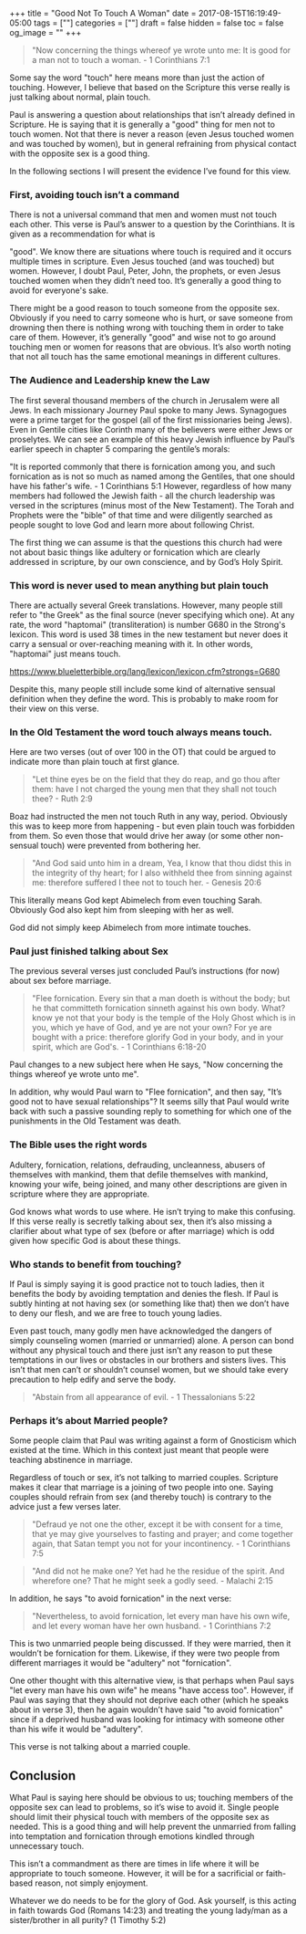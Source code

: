 +++
title = "Good Not To Touch A Woman"
date = 2017-08-15T16:19:49-05:00
tags = [""]
categories = [""]
draft = false
hidden = false
toc = false
og_image = ""
+++

> "Now concerning the things whereof ye wrote unto me: It is good for a man not to touch a woman. - 1 Corinthians 7:1

<!--more-->

Some say the word "touch" here means more than just the action of touching. However, I believe that based on the Scripture this verse really is just talking about normal, plain touch.

Paul is answering a question about relationships that isn’t already defined in Scripture. He is saying that it is generally a "good" thing for men not to touch women. Not that there is never a reason (even Jesus touched women and was touched by women), but in general refraining from physical contact with the opposite sex is a good thing.

In the following sections I will present the evidence I’ve found for this view.

### First, avoiding touch isn’t a command

There is not a universal command that men and women must not touch each other. This verse is Paul’s answer to a question by the Corinthians. It is given as a recommendation for what is

"good". We know there are situations where touch is required and it occurs multiple times in scripture. Even Jesus touched (and was touched) but women. However, I doubt Paul, Peter, John, the prophets, or even Jesus touched women when they didn’t need too. It’s generally a good thing to avoid for everyone's sake.

There might be a good reason to touch someone from the opposite sex. Obviously if you need to carry someone who is hurt, or save someone from drowning then there is nothing wrong with touching them in order to take care of them. However, it’s generally "good" and wise not to go around touching men or women for reasons that are obvious. It’s also worth noting that not all touch has the same emotional meanings in different cultures.

### The Audience and Leadership knew the Law

The first several thousand members of the church in Jerusalem were all Jews. In each missionary Journey Paul spoke to many Jews. Synagogues were a prime target for the gospel (all of the first missionaries being Jews). Even in Gentile cities like Corinth many of the believers were either Jews or proselytes. We can see an example of this heavy Jewish influence by Paul’s earlier speech in chapter 5 comparing the gentile’s morals:

"It is reported commonly that there is fornication among you, and such fornication as is not so much as named among the Gentiles, that one should have his father's wife. - 1 Corinthians 5:1
However, regardless of how many members had followed the Jewish faith - all the church leadership was versed in the scriptures (minus most of the New Testament). The Torah and Prophets were the "bible" of that time and were diligently searched as people sought to love God and learn more about following Christ.

The first thing we can assume is that the questions this church had were not about basic things like adultery or fornication which are clearly addressed in scripture, by our own conscience, and by God’s Holy Spirit.

### This word is never used to mean anything but plain touch

There are actually several Greek translations. However, many people still refer to "the Greek" as the final source (never specifying which one). At any rate, the word "haptomai" (transliteration) is number G680 in the Strong's lexicon. This word is used 38 times in the new testament but never does it carry a sensual or over-reaching meaning with it. In other words, "haptomai" just means touch.

https://www.blueletterbible.org/lang/lexicon/lexicon.cfm?strongs=G680

Despite this, many people still include some kind of alternative sensual definition when they define the word. This is probably to make room for their view on this verse.

### In the Old Testament the word touch always means touch.

Here are two verses (out of over 100 in the OT) that could be argued to indicate more than plain touch at first glance.

> "Let thine eyes be on the field that they do reap, and go thou after them: have I not charged the young men that they shall not touch thee? - Ruth 2:9

Boaz had instructed the men not touch Ruth in any way, period. Obviously this was to keep more from happening - but even plain touch was forbidden from them. So even those that would drive her away (or some other non-sensual touch) were prevented from bothering her.

> "And God said unto him in a dream, Yea, I know that thou didst this in the integrity of thy heart; for I also withheld thee from sinning against me: therefore suffered I thee not to touch her. - Genesis 20:6

This literally means God kept Abimelech from even touching Sarah. Obviously God also kept him from sleeping with her as well.

God did not simply keep Abimelech from more intimate touches.

### Paul just finished talking about Sex

The previous several verses just concluded Paul’s instructions (for now) about sex before marriage.

> "Flee fornication. Every sin that a man doeth is without the body; but he that committeth fornication sinneth against his own body. What? know ye not that your body is the temple of the Holy Ghost which is in you, which ye have of God, and ye are not your own? For ye are bought with a price: therefore glorify God in your body, and in your spirit, which are God's. - 1 Corinthians 6:18-20

Paul changes to a new subject here when He says, "Now concerning the things whereof ye wrote unto me".

In addition, why would Paul warn to "Flee fornication", and then say, "It’s good not to have sexual relationships"? It seems silly that Paul would write back with such a passive sounding reply to something for which one of the punishments in the Old Testament was death.

### The Bible uses the right words

Adultery, fornication, relations, defrauding, uncleanness, abusers of themselves with mankind, them that defile themselves with mankind, knowing your wife, being joined, and many other descriptions are given in scripture where they are appropriate.

God knows what words to use where. He isn’t trying to make this confusing. If this verse really is secretly talking about sex, then it’s also missing a clarifier about what type of sex (before or after marriage) which is odd given how specific God is about these things.

### Who stands to benefit from touching?

If Paul is simply saying it is good practice not to touch ladies, then it benefits the body by avoiding temptation and denies the flesh. If Paul is subtly hinting at not having sex (or something like that) then we don’t have to deny our flesh, and we are free to touch young ladies.

Even past touch, many godly men have acknowledged the dangers of simply counseling women (married or unmarried) alone. A person can bond without any physical touch and there just isn’t any reason to put these temptations in our lives or obstacles in our brothers and sisters lives. This isn’t that men can’t or shouldn’t counsel women, but we should take every precaution to help edify and serve the body.

> "Abstain from all appearance of evil. - 1 Thessalonians 5:22

### Perhaps it’s about Married people?

Some people claim that Paul was writing against a form of Gnosticism which existed at the time. Which in this context just meant that people were teaching abstinence in marriage.

Regardless of touch or sex, it’s not talking to married couples. Scripture makes it clear that marriage is a joining of two people into one. Saying couples should refrain from sex (and thereby touch) is contrary to the advice just a few verses later.

> "Defraud ye not one the other, except it be with consent for a time, that ye may give yourselves to fasting and prayer; and come together again, that Satan tempt you not for your incontinency. - 1 Corinthians 7:5

> "And did not he make one? Yet had he the residue of the spirit. And wherefore one? That he might seek a godly seed. - Malachi 2:15

In addition, he says "to avoid fornication" in the next verse:

> "Nevertheless, to avoid fornication, let every man have his own wife, and let every woman have her own husband. - 1 Corinthians 7:2

This is two unmarried people being discussed. If they were married, then it wouldn’t be fornication for them. Likewise, if they were two people from different marriages it would be "adultery" not "fornication".

One other thought with this alternative view, is that perhaps when Paul says "let every man have his own wife" he means "have access too". However, if Paul was saying that they should not deprive each other (which he speaks about in verse 3), then he again wouldn’t have said "to avoid fornication" since if a deprived husband was looking for intimacy with someone other than his wife it would be "adultery".

This verse is not talking about a married couple.

## Conclusion

What Paul is saying here should be obvious to us; touching members of the opposite sex can lead to problems, so it’s wise to avoid it. Single people should limit their physical touch with members of the opposite sex as needed. This is a good thing and will help prevent the unmarried from falling into temptation and fornication through emotions kindled through unnecessary touch.

This isn’t a commandment as there are times in life where it will be appropriate to touch someone. However, it will be for a sacrificial or faith-based reason, not simply enjoyment.

Whatever we do needs to be for the glory of God. Ask yourself, is this acting in faith towards God (Romans 14:23) and treating the young lady/man as a sister/brother in all purity? (1 Timothy 5:2)
